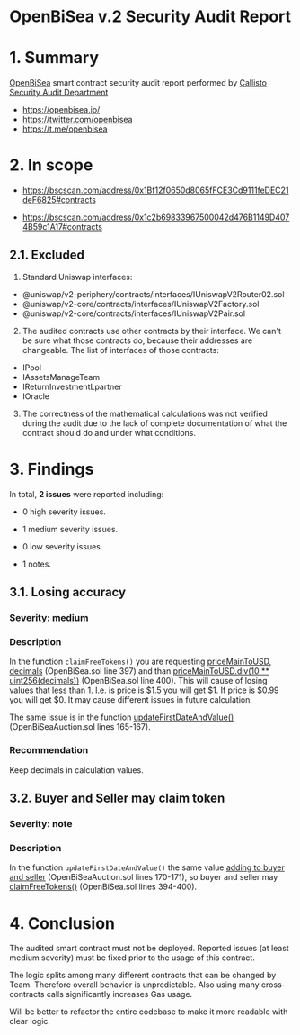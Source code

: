 # OpenBiSea v.2 Security Audit Report

# 1. Summary

[OpenBiSea](https://github.com/ixc-software/CRAD-DeFi/tree/master/v2.0/poolRegistry/contracts) smart contract security audit report performed by [Callisto Security Audit Department](https://github.com/EthereumCommonwealth/Auditing)

- https://openbisea.io/
- https://twitter.com/openbisea
- https://t.me/openbisea

# 2. In scope

- https://bscscan.com/address/0x1Bf12f0650d8065fFCE3Cd9111feDEC21deF6825#contracts

- https://bscscan.com/address/0x1c2b69833967500042d476B1149D4074B59c1A17#contracts

## 2.1. Excluded

1. Standard Uniswap interfaces:
- @uniswap/v2-periphery/contracts/interfaces/IUniswapV2Router02.sol
- @uniswap/v2-core/contracts/interfaces/IUniswapV2Factory.sol
- @uniswap/v2-core/contracts/interfaces/IUniswapV2Pair.sol

2. The audited contracts use other contracts by their interface. We can't be sure what those contracts do, because their addresses are changeable. The list of interfaces of those contracts:
- IPool
- IAssetsManageTeam
- IReturnInvestmentLpartner
- IOracle

3. The correctness of the mathematical calculations was not verified during the audit due to the lack of complete documentation of what the contract should do and under what conditions.

# 3. Findings

In total, **2 issues** were reported including:

- 0 high severity issues.

- 1 medium severity issues.

- 0 low severity issues.

- 1 notes.


## 3.1. Losing accuracy

### Severity: medium

### Description

In the function `claimFreeTokens()` you are requesting [priceMainToUSD, decimals](https://github.com/ixc-software/CRAD-DeFi/blob/be36084d45c100d4db6f26606a7602076f61ec8b/v2.0/poolRegistry/contracts/OpenBiSea.sol#L397) (OpenBiSea.sol line 397) and than [priceMainToUSD.div(10 ** uint256(decimals))](https://github.com/ixc-software/CRAD-DeFi/blob/be36084d45c100d4db6f26606a7602076f61ec8b/v2.0/poolRegistry/contracts/OpenBiSea.sol#L400) (OpenBiSea.sol line 400). This will cause of losing values that less than 1. I.e. is price is $1.5 you will get $1. If price is $0.99 you will get $0. It may cause different issues in future calculation.

The same issue is in the function [updateFirstDateAndValue()](https://github.com/ixc-software/CRAD-DeFi/blob/be36084d45c100d4db6f26606a7602076f61ec8b/v2.0/poolRegistry/contracts/OpenBiSeaAuction.sol#L165-L167) (OpenBiSeaAuction.sol lines 165-167).

### Recommendation

Keep decimals in calculation values.

## 3.2. Buyer and Seller may claim token

### Severity: note

### Description

In the function `updateFirstDateAndValue()` the same value [adding to buyer and seller](https://github.com/ixc-software/CRAD-DeFi/blob/be36084d45c100d4db6f26606a7602076f61ec8b/v2.0/poolRegistry/contracts/OpenBiSeaAuction.sol#L170-L171) (OpenBiSeaAuction.sol lines 170-171), so buyer and seller may [claimFreeTokens()](https://github.com/ixc-software/CRAD-DeFi/blob/be36084d45c100d4db6f26606a7602076f61ec8b/v2.0/poolRegistry/contracts/OpenBiSea.sol#L394-L400) (OpenBiSea.sol lines 394-400).

# 4. Conclusion

The audited smart contract must not be deployed. Reported issues (at least medium severity) must be fixed prior to the usage of this contract.

The logic splits among many different contracts that can be changed by Team. Therefore overall behavior is unpredictable. Also using many cross-contracts calls significantly increases Gas usage.

Will be better to refactor the entire codebase to make it more readable with clear logic.